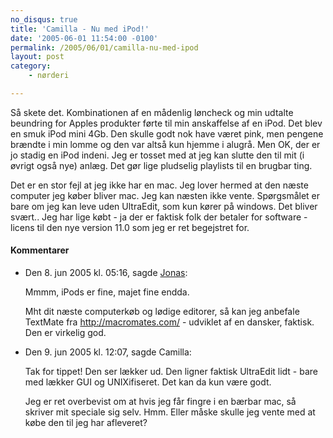 ```yaml
---
no_disqus: true
title: 'Camilla - Nu med iPod!'
date: '2005-06-01 11:54:00 -0100'
permalink: /2005/06/01/camilla-nu-med-ipod
layout: post
category:
    - nørderi

---
```

Så skete det. Kombinationen af en mådenlig løncheck og min udtalte beundring for Apples produkter førte til min anskaffelse af en iPod. Det blev en smuk iPod mini 4Gb. Den skulle godt nok have været pink, men pengene brændte i min lomme og den var altså kun hjemme i alugrå. Men OK, der er jo stadig en iPod indeni. Jeg er tosset med at jeg kan slutte den til mit (i øvrigt også nye) anlæg. Det gør lige pludselig playlists til en brugbar ting.

Det er en stor fejl at jeg ikke har en mac. Jeg lover hermed at den næste computer jeg køber bliver mac. Jeg kan næsten ikke vente. Spørgsmålet er bare om jeg kan leve uden UltraEdit, som kun kører på windows. Det bliver svært.. Jeg har lige købt - ja der er faktisk folk der betaler for software - licens til den nye version 11.0 som jeg er ret begejstret for.
<div class="vintage-comments">
<h4>Kommentarer </h4>
<ul class="vintage-comments-list"><li>
<p class="comment-meta">Den <time datetime="2005-06-08T17:16:42+02:00">8. jun 2005 kl.  05:16</time>, sagde <a href="http://blog.verture.net/">Jonas</a>:</p>
<p>Mmmm, iPods er fine, majet fine endda.</p>
<p>Mht dit næste computerkøb og lødige editorer, så kan jeg anbefale TextMate fra <a href="http://macromates.com/">http://macromates.com/</a> - udviklet af en dansker, faktisk. Den er virkelig god.</p>
</li>

<li>
<p class="comment-meta">Den <time datetime="2005-06-09T00:07:09+02:00">9. jun 2005 kl.  12:07</time>, sagde Camilla:</p>
<p>Tak for tippet! Den ser lækker ud. Den ligner faktisk UltraEdit lidt - bare med lækker GUI og UNIXifiseret. Det kan da kun være godt.</p>
<p>Jeg er ret overbevist om at hvis jeg får fingre i en bærbar mac, så skriver mit speciale sig selv. Hmm. Eller måske skulle jeg vente med at købe den til jeg har afleveret?</p>
</li>
</ul>
</div>
